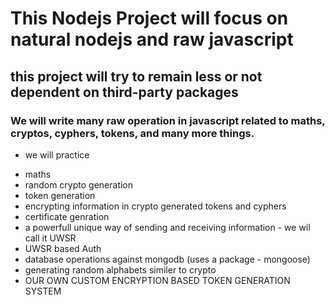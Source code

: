 # This Nodejs Project will focus on natural nodejs and raw javascript
## this project will try to remain less or not dependent on third-party packages
### We will write many raw operation in javascript related to maths, cryptos, cyphers, tokens, and many more things.

- we will practice
* maths
* random crypto generation
* token generation
* encrypting information in crypto generated tokens and cyphers
* certificate genration
* a powerfull unique way of sending and receiving information - we wil call it UWSR
* UWSR based Auth
* database operations against mongodb (uses a package - mongoose)
* generating random alphabets similer to crypto
* OUR OWN CUSTOM ENCRYPTION BASED TOKEN GENERATION SYSTEM